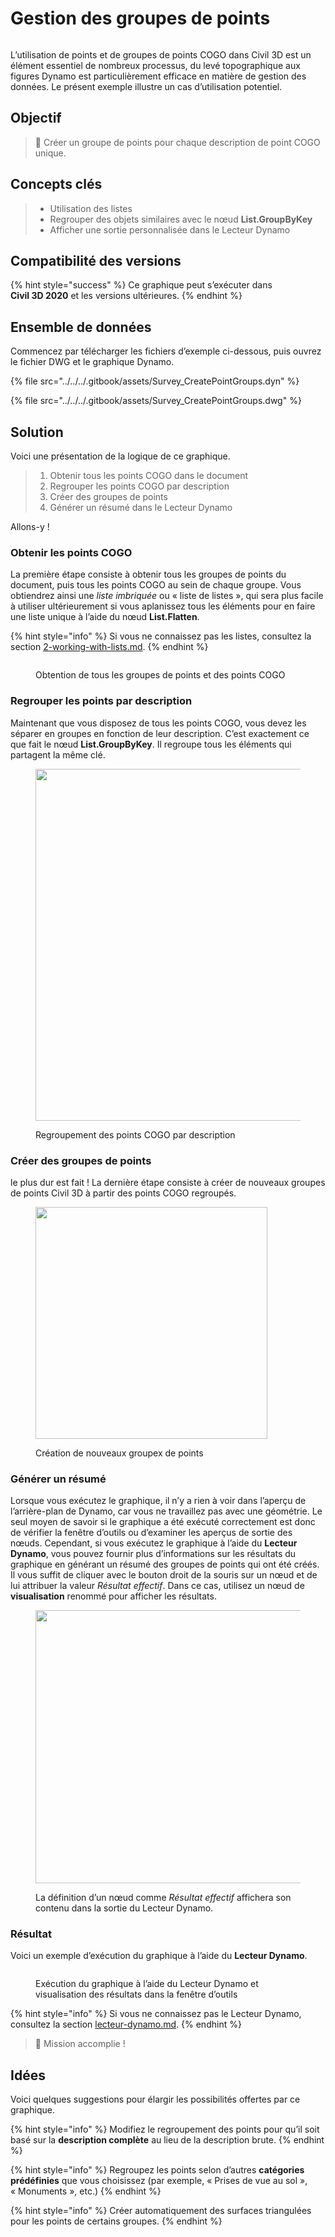 # Gestion des groupes de points

<figure><img src="../../../.gitbook/assets/Survey_CreatePointGroups_Player.gif" alt=""><figcaption></figcaption></figure>

L’utilisation de points et de groupes de points COGO dans Civil 3D est un élément essentiel de nombreux processus, du levé topographique aux figures Dynamo est particulièrement efficace en matière de gestion des données. Le présent exemple illustre un cas d’utilisation potentiel.  

## Objectif

> :dart: Créer un groupe de points pour chaque description de point COGO unique. 

## Concepts clés

> * Utilisation des listes
> * Regrouper des objets similaires avec le nœud **List.GroupByKey**
> * Afficher une sortie personnalisée dans le Lecteur Dynamo

## Compatibilité des versions

{% hint style="success" %}
 Ce graphique peut s’exécuter dans **Civil 3D 2020** et les versions ultérieures. 
{% endhint %}

## Ensemble de données

Commencez par télécharger les fichiers d’exemple ci-dessous, puis ouvrez le fichier DWG et le graphique Dynamo.

{% file src="../../../.gitbook/assets/Survey_CreatePointGroups.dyn" %}

{% file src="../../../.gitbook/assets/Survey_CreatePointGroups.dwg" %}

## Solution

Voici une présentation de la logique de ce graphique.

> 1. Obtenir tous les points COGO dans le document
> 2. Regrouper les points COGO par description
> 3. Créer des groupes de points
> 4. Générer un résumé dans le Lecteur Dynamo

Allons-y !

### Obtenir les points COGO

La première étape consiste à obtenir tous les groupes de points du document, puis tous les points COGO au sein de chaque groupe. Vous obtiendrez ainsi une _liste imbriquée_ ou « liste de listes », qui sera plus facile à utiliser ultérieurement si vous aplanissez tous les éléments pour en faire une liste unique à l’aide du nœud **List.Flatten**.

{% hint style="info" %}
 Si vous ne connaissez pas les listes, consultez la section [2-working-with-lists.md](../../../5\_essential\_nodes\_and\_concepts/5-4\_designing-with-lists/2-working-with-lists.md "mention"). 
{% endhint %}

<figure><img src="../../../.gitbook/assets/Survey_CreatePointGroups_GetPoints.png" alt=""><figcaption><p>Obtention de tous les groupes de points et des points COGO </p></figcaption></figure>

### Regrouper les points par description

Maintenant que vous disposez de tous les points COGO, vous devez les séparer en groupes en fonction de leur description. C’est exactement ce que fait le nœud **List.GroupByKey**. Il regroupe tous les éléments qui partagent la même clé.

<figure><img src="../../../.gitbook/assets/Survey_CreatePointGroups_GroupPoints.png" alt="" width="563"><figcaption><p>Regroupement des points COGO par description</p></figcaption></figure>

### Créer des groupes de points

le plus dur est fait ! La dernière étape consiste à créer de nouveaux groupes de points Civil 3D à partir des points COGO regroupés.

<figure><img src="../../../.gitbook/assets/Survey_CreatePointGroups_CreatePointGroups.png" alt="" width="371"><figcaption><p>Création de nouveaux groupex de points</p></figcaption></figure>

### Générer un résumé

Lorsque vous exécutez le graphique, il n’y a rien à voir dans l’aperçu de l’arrière-plan de Dynamo, car vous ne travaillez pas avec une géométrie. Le seul moyen de savoir si le graphique a été exécuté correctement est donc de vérifier la fenêtre d’outils ou d’examiner les aperçus de sortie des nœuds. Cependant, si vous exécutez le graphique à l’aide du **Lecteur Dynamo**, vous pouvez fournir plus d’informations sur les résultats du graphique en générant un résumé des groupes de points qui ont été créés. Il vous suffit de cliquer avec le bouton droit de la souris sur un nœud et de lui attribuer la valeur _Résultat effectif_. Dans ce cas, utilisez un nœud de **visualisation** renommé pour afficher les résultats.

<figure><img src="../../../.gitbook/assets/Survey_CreatePointGroups_Output.png" alt="" width="437"><figcaption><p>La définition d’un nœud comme <em>Résultat effectif</em> affichera son contenu dans la sortie du Lecteur Dynamo.</p></figcaption></figure>

### Résultat

Voici un exemple d’exécution du graphique à l’aide du **Lecteur Dynamo**.

<figure><img src="../../../.gitbook/assets/Survey_CreatePointGroups_Player.gif" alt=""><figcaption><p>Exécution du graphique à l’aide du Lecteur Dynamo et visualisation des résultats dans la fenêtre d’outils</p></figcaption></figure>

{% hint style="info" %}
 Si vous ne connaissez pas le Lecteur Dynamo, consultez la section [lecteur-dynamo.md](../../dynamo-player.md "mention"). 
{% endhint %}

> :tada: Mission accomplie !

## Idées

Voici quelques suggestions pour élargir les possibilités offertes par ce graphique.

{% hint style="info" %}
 Modifiez le regroupement des points pour qu’il soit basé sur la **description complète** au lieu de la description brute. 
{% endhint %}

{% hint style="info" %}
 Regroupez les points selon d’autres **catégories prédéfinies** que vous choisissez (par exemple, « Prises de vue au sol », « Monuments », etc.) 
{% endhint %}

{% hint style="info" %}
 Créer automatiquement des surfaces triangulées pour les points de certains groupes. 
{% endhint %}
